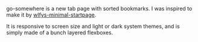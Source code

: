 go-somewhere is a new tab page with sorted bookmarks. I was inspired to make it by [wlfys-minimal-startpage](https://gitlab.com/wolfiy/wlfys-minimal-startpage).

It is responsive to screen size and light or dark system themes, and is simply made of a bunch layered flexboxes.